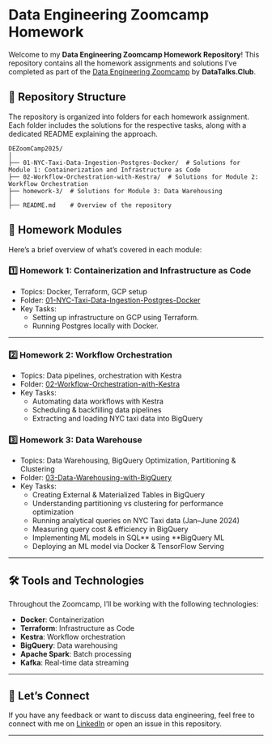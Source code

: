 # Data Engineering Zoomcamp Homework

Welcome to my **Data Engineering Zoomcamp Homework Repository**! This repository contains all the homework assignments and solutions I’ve completed as part of the [Data Engineering Zoomcamp](https://datatalks.club/courses/engineering.html) by **DataTalks.Club**.

## 📂 Repository Structure

The repository is organized into folders for each homework assignment. Each folder includes the solutions for the respective tasks, along with a dedicated README explaining the approach.

```
DEZoomCamp2025/
│
├── 01-NYC-Taxi-Data-Ingestion-Postgres-Docker/  # Solutions for Module 1: Containerization and Infrastructure as Code
├── 02-Workflow-Orchestration-with-Kestra/  # Solutions for Module 2: Workflow Orchestration
├── homework-3/  # Solutions for Module 3: Data Warehousing
│
├── README.md    # Overview of the repository
```

## 📝 Homework Modules

Here’s a brief overview of what’s covered in each module:

### 1️⃣ **Homework 1: Containerization and Infrastructure as Code**
- Topics: Docker, Terraform, GCP setup
- Folder: [01-NYC-Taxi-Data-Ingestion-Postgres-Docker](./01-NYC-Taxi-Data-Ingestion-Postgres-Docker)
- Key Tasks:
  - Setting up infrastructure on GCP using Terraform.
  - Running Postgres locally with Docker.

---

### 2️⃣ **Homework 2: Workflow Orchestration**
- Topics: Data pipelines, orchestration with Kestra
- Folder: [02-Workflow-Orchestration-with-Kestra](./02-Workflow-Orchestration-with-Kestra)
- Key Tasks:
  - Automating data workflows with Kestra
  - Scheduling & backfilling data pipelines
  - Extracting and loading NYC taxi data into BigQuery

### 3️⃣ **Homework 3: Data Warehouse**
- Topics: Data Warehousing, BigQuery Optimization, Partitioning & Clustering  
- Folder: [03-Data-Warehousing-with-BigQuery](./03-Data-Warehousing-with-BigQuery)
- Key Tasks:
  - Creating External & Materialized Tables in BigQuery  
  - Understanding partitioning vs clustering for performance optimization  
  - Running analytical queries on NYC Taxi data (Jan–June 2024)  
  - Measuring query cost & efficiency in BigQuery  
  - Implementing ML models in SQL** using **BigQuery ML  
  - Deploying an ML model via Docker & TensorFlow Serving

---

## 🛠 Tools and Technologies

Throughout the Zoomcamp, I’ll be working with the following technologies:
- **Docker**: Containerization
- **Terraform**: Infrastructure as Code
- **Kestra**: Workflow orchestration
- **BigQuery**: Data warehousing
- **Apache Spark**: Batch processing
- **Kafka**: Real-time data streaming

---

## 🤝 Let’s Connect

If you have any feedback or want to discuss data engineering, feel free to connect with me on [LinkedIn](https://linkedin.com/in/julius-odunuga) or open an issue in this repository.

---
